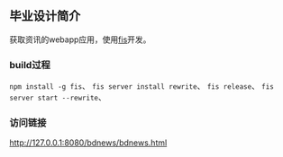 ## 毕业设计简介
获取资讯的webapp应用，使用[fis](http://fis.baidu.com)开发。

### build过程
  `npm install -g fis`、
  `fis server install rewrite`、
  `fis release`、
  `fis server start --rewrite`、

### 访问链接
  http://127.0.0.1:8080/bdnews/bdnews.html